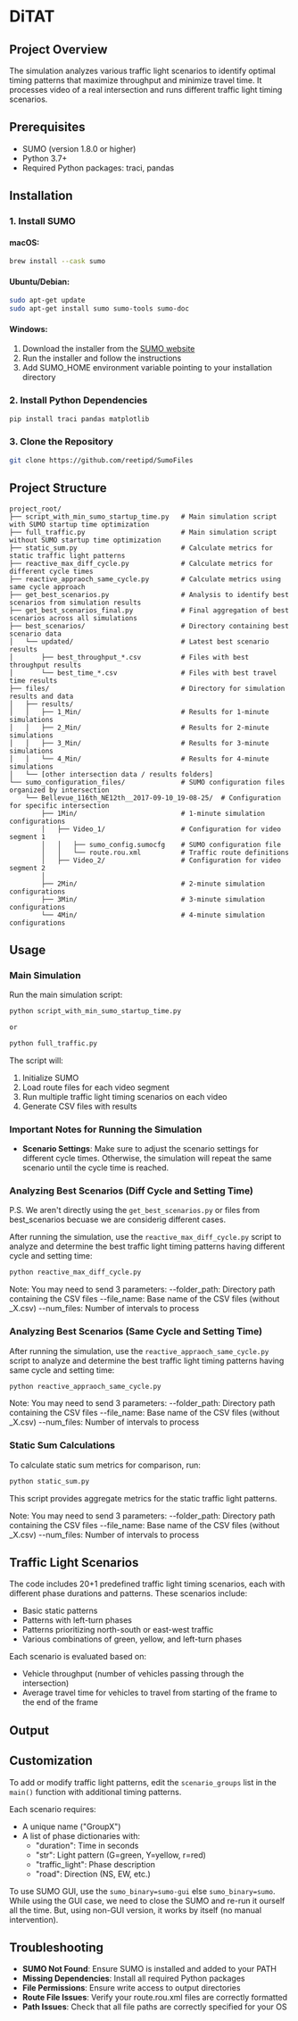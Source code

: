 # DiTAT

## Project Overview

The simulation analyzes various traffic light scenarios to identify optimal timing patterns that maximize throughput and minimize travel time. It processes video of a real intersection and runs different traffic light timing scenarios.

## Prerequisites

- SUMO (version 1.8.0 or higher)
- Python 3.7+
- Required Python packages: traci, pandas

## Installation

### 1. Install SUMO

#### macOS:
```bash
brew install --cask sumo
```

#### Ubuntu/Debian:
```bash
sudo apt-get update
sudo apt-get install sumo sumo-tools sumo-doc
```

#### Windows:
1. Download the installer from the [SUMO website](https://www.eclipse.org/sumo/)
2. Run the installer and follow the instructions
3. Add SUMO_HOME environment variable pointing to your installation directory

### 2. Install Python Dependencies

```bash
pip install traci pandas matplotlib
```

### 3. Clone the Repository

```bash
git clone https://github.com/reetipd/SumoFiles
```

## Project Structure

```
project_root/
├── script_with_min_sumo_startup_time.py   # Main simulation script with SUMO startup time optimization
├── full_traffic.py                        # Main simulation script without SUMO startup time optimization
├── static_sum.py                          # Calculate metrics for static traffic light patterns
├── reactive_max_diff_cycle.py             # Calculate metrics for different cycle times
├── reactive_appraoch_same_cycle.py        # Calculate metrics using same cycle approach
├── get_best_scenarios.py                  # Analysis to identify best scenarios from simulation results
├── get_best_scenarios_final.py            # Final aggregation of best scenarios across all simulations
├── best_scenarios/                        # Directory containing best scenario data
│   └── updated/                           # Latest best scenario results
│       ├── best_throughput_*.csv          # Files with best throughput results
│       └── best_time_*.csv                # Files with best travel time results
├── files/                                 # Directory for simulation results and data
│   ├── results/                         
│   │   ├── 1_Min/                         # Results for 1-minute simulations
│   │   ├── 2_Min/                         # Results for 2-minute simulations
│   │   ├── 3_Min/                         # Results for 3-minute simulations
│   │   └── 4_Min/                         # Results for 4-minute simulations
│   └── [other intersection data / results folders]
└── sumo_configuration_files/              # SUMO configuration files organized by intersection
    └── Bellevue_116th_NE12th__2017-09-10_19-08-25/  # Configuration for specific intersection
        ├── 1Min/                          # 1-minute simulation configurations
        │   ├── Video_1/                   # Configuration for video segment 1
        │   │   ├── sumo_config.sumocfg    # SUMO configuration file
        │   │   └── route.rou.xml          # Traffic route definitions
        │   ├── Video_2/                   # Configuration for video segment 2
        │   
        ├── 2Min/                          # 2-minute simulation configurations
        ├── 3Min/                          # 3-minute simulation configurations
        └── 4Min/                          # 4-minute simulation configurations
```

## Usage

### Main Simulation

Run the main simulation script:

```bash
python script_with_min_sumo_startup_time.py

or 

python full_traffic.py
```

The script will:
1. Initialize SUMO
2. Load route files for each video segment
3. Run multiple traffic light timing scenarios on each video
4. Generate CSV files with results

### Important Notes for Running the Simulation

- **Scenario Settings**: Make sure to adjust the scenario settings for different cycle times. Otherwise, the simulation will repeat the same scenario until the cycle time is reached.

### Analyzing Best Scenarios (Diff Cycle and Setting Time)

P.S. We aren't directly using the `get_best_scenarios.py` or files from best_scenarios becuase we are considerig different cases.

After running the simulation, use the `reactive_max_diff_cycle.py` script to analyze and determine the best traffic light timing patterns having different cycle and setting time:

```bash
python reactive_max_diff_cycle.py
```

Note: You may need to send 3 parameters: 
--folder_path: Directory path containing the CSV files
--file_name: Base name of the CSV files (without _X.csv)
--num_files: Number of intervals to process


### Analyzing Best Scenarios (Same Cycle and Setting Time)

After running the simulation, use the `reactive_appraoch_same_cycle.py` script to analyze and determine the best traffic light timing patterns having same cycle and setting time:

```bash
python reactive_appraoch_same_cycle.py
```

Note: You may need to send 3 parameters: 
--folder_path: Directory path containing the CSV files
--file_name: Base name of the CSV files (without _X.csv)
--num_files: Number of intervals to process


### Static Sum Calculations

To calculate static sum metrics for comparison, run:

```bash
python static_sum.py
```

This script provides aggregate metrics for the static traffic light patterns.

Note: You may need to send 3 parameters: 
--folder_path: Directory path containing the CSV files
--file_name: Base name of the CSV files (without _X.csv)
--num_files: Number of intervals to process

## Traffic Light Scenarios

The code includes 20+1 predefined traffic light timing scenarios, each with different phase durations and patterns. These scenarios include:

- Basic static patterns
- Patterns with left-turn phases
- Patterns prioritizing north-south or east-west traffic
- Various combinations of green, yellow, and left-turn phases

Each scenario is evaluated based on:
- Vehicle throughput (number of vehicles passing through the intersection)
- Average travel time for vehicles to travel from starting of the frame to the end of the frame 

## Output


## Customization

To add or modify traffic light patterns, edit the `scenario_groups` list in the `main()` function with additional timing patterns.

Each scenario requires:
- A unique name ("GroupX")
- A list of phase dictionaries with:
  - "duration": Time in seconds
  - "str": Light pattern (G=green, Y=yellow, r=red)
  - "traffic_light": Phase description
  - "road": Direction (NS, EW, etc.)


To use SUMO GUI, use the `sumo_binary=sumo-gui` else `sumo_binary=sumo`. While using the GUI case, we need to close the SUMO and re-run it ourself all the time. But, using non-GUI version, it works by itself (no manual intervention).

## Troubleshooting

- **SUMO Not Found**: Ensure SUMO is installed and added to your PATH
- **Missing Dependencies**: Install all required Python packages
- **File Permissions**: Ensure write access to output directories
- **Route File Issues**: Verify your route.rou.xml files are correctly formatted
- **Path Issues**: Check that all file paths are correctly specified for your OS
